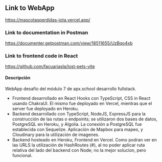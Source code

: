 ## Link to WebApp
https://mascotasperdidas-iota.vercel.app/

### Link to documentation in Postman
https://documenter.getpostman.com/view/18511655/UzBqo4xb

### Link to frontend code in React
https://github.com/facuariasla/lost-pets-vite

#### Descripción
WebApp desafío del módulo 7 de apx.school desarrollo fullstack.
* Frontend desarrollado en React Hooks con TypeScript, CSS in React usando ChakraUI. El mismo fue deployado en Vercel, mientras que el server fue deployado en Heroku.
* Backend desarrollado con TypeScript, NodeJS, ExpressJS para la construcción de las rutas o endpoints; se utilizaron dos bases de datos, PostgreSQL en Heroku, y Algolia. La conexión a PostgreSQL fue establecida con Sequelize.
Aplicación de Mapbox para mapeo, y Cloudinary para la utilización de imagenes.
* Backend hosteado en Heroku, Frontend en Vercel. Como podran ver en las URLS la utilización de HashRoutes (#), al no poder aplicar ruta relativa del lado del backend con Node; no la mejor solucion, pero funcional.

